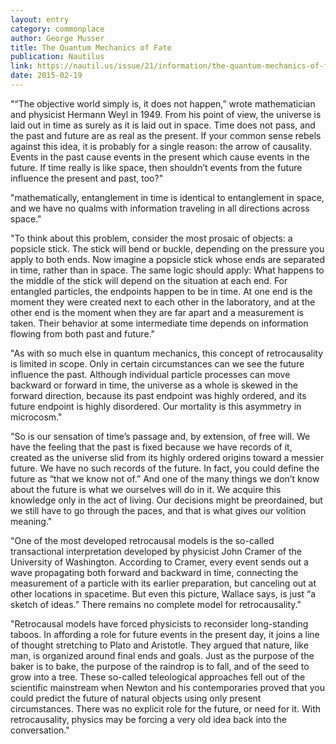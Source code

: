 ```yaml
---
layout: entry
category: commonplace
author: George Musser
title: The Quantum Mechanics of Fate
publication: Nautilus
link: https://nautil.us/issue/21/information/the-quantum-mechanics-of-fate-rp
date: 2015-02-19
---
```


"“The objective world simply is, it does not happen,” wrote mathematician and physicist Hermann Weyl in 1949. From his point of view, the universe is laid out in time as surely as it is laid out in space. Time does not pass, and the past and future are as real as the present. If your common sense rebels against this idea, it is probably for a single reason: the arrow of causality. Events in the past cause events in the present which cause events in the future. If time really is like space, then shouldn’t events from the future influence the present and past, too?"
 
 "mathematically, entanglement in time is identical to entanglement in space, and we have no qualms with information traveling in all directions across space."
 
"To think about this problem, consider the most prosaic of objects: a popsicle stick. The stick will bend or buckle, depending on the pressure you apply to both ends. Now imagine a popsicle stick whose ends are separated in time, rather than in space. The same logic should apply: What happens to the middle of the stick will depend on the situation at each end. For entangled particles, the endpoints happen to be in time. At one end is the moment they were created next to each other in the laboratory, and at the other end is the moment when they are far apart and a measurement is taken. Their behavior at some intermediate time depends on information flowing from both past and future."

"As with so much else in quantum mechanics, this concept of retrocausality is limited in scope. Only in certain circumstances can we see the future influence the past. Although individual particle processes can move backward or forward in time, the universe as a whole is skewed in the forward direction, because its past endpoint was highly ordered, and its future endpoint is highly disordered. Our mortality is this asymmetry in microcosm."

"So is our sensation of time’s passage and, by extension, of free will. We have the feeling that the past is fixed because we have records of it, created as the universe slid from its highly ordered origins toward a messier future. We have no such records of the future. In fact, you could define the future as “that we know not of.” And one of the many things we don’t know about the future is what we ourselves will do in it. We acquire this knowledge only in the act of living. Our decisions might be preordained, but we still have to go through the paces, and that is what gives our volition meaning."

"One of the most developed retrocausal models is the so-called transactional interpretation developed by physicist John Cramer of the University of Washington. According to Cramer, every event sends out a wave propagating both forward and backward in time, connecting the measurement of a particle with its earlier preparation, but canceling out at other locations in spacetime. But even this picture, Wallace says, is just “a sketch of ideas.” There remains no complete model for retrocausality."

"Retrocausal models have forced physicists to reconsider long-standing taboos. In affording a role for future events in the present day, it joins a line of thought stretching to Plato and Aristotle. They argued that nature, like man, is organized around final ends and goals. Just as the purpose of the baker is to bake, the purpose of the raindrop is to fall, and of the seed to grow into a tree. These so-called teleological approaches fell out of the scientific mainstream when Newton and his contemporaries proved that you could predict the future of natural objects using only present circumstances. There was no explicit role for the future, or need for it. With retrocausality, physics may be forcing a very old idea back into the conversation."
